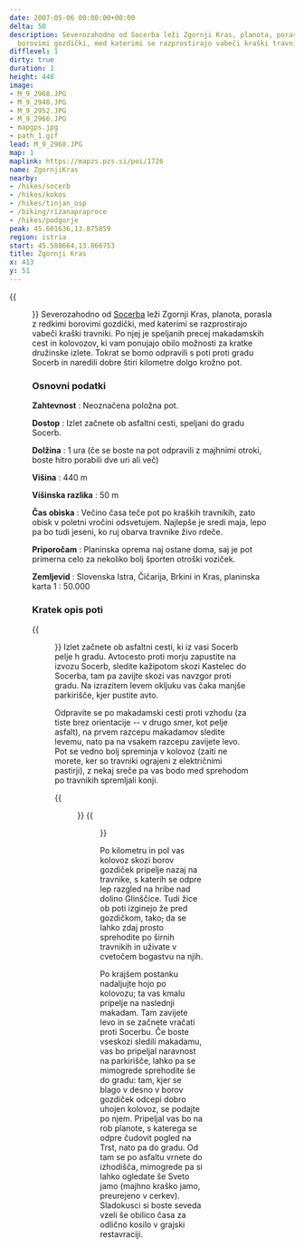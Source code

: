 ```yaml
---
date: 2007-05-06 00:00:00+00:00
delta: 50
description: Severozahodno od Socerba leži Zgornji Kras, planota, porasla z redkimi
  borovimi gozdički, med katerimi se razprostirajo vabeči kraški travniki.
difflevel: 1
dirty: true
duration: 1
height: 440
image:
- M_9_2968.JPG
- M_9_2948.JPG
- M_9_2952.JPG
- M_9_2966.JPG
- mapgps.jpg
- path_1.gif
lead: M_9_2968.JPG
map: 1
maplink: https://mapzs.pzs.si/poi/1726
name: ZgornjiKras
nearby:
- /hikes/socerb
- /hikes/kokos
- /hikes/tinjan_osp
- /biking/rizanapraproce
- /hikes/podgorje
peak: 45.601636,13.875859
region: istria
start: 45.588664,13.866753
title: Zgornji Kras
x: 413
y: 51
---
```

{{<figure src="M_9_2968.JPG">}} Severozahodno od [Socerba](../socerb) leži Zgornji Kras, planota, porasla z redkimi borovimi gozdički, med katerimi se razprostirajo vabeči kraški travniki. Po njej je speljanih precej makadamskih cest in kolovozov, ki vam ponujajo obilo možnosti za kratke družinske izlete. Tokrat se bomo odpravili s poti proti gradu Socerb in naredili dobre štiri kilometre dolgo krožno pot.

### Osnovni podatki

**Zahtevnost**
:   Neoznačena položna pot.

**Dostop**
:   Izlet začnete ob asfaltni cesti, speljani do gradu Socerb.

**Dolžina**
:   1 ura (če se boste na pot odpravili z majhnimi otroki, boste hitro porabili dve uri ali več)

**Višina**
:   440 m

**Višinska razlika**
:   50 m

**Čas obiska**
:   Večino časa teče pot po kraških travnikih, zato obisk v poletni vročini odsvetujem. Najlepše je sredi maja, lepo pa bo tudi jeseni, ko ruj obarva travnike živo rdeče.

**Priporočam**
:   Planinska oprema naj ostane doma, saj je pot primerna celo za nekoliko bolj športen otroški voziček.

**Zemljevid**
:   Slovenska Istra, Čičarija, Brkini in Kras, planinska karta 1 : 50.000

### Kratek opis poti

{{<figure src="M_9_2948.JPG">}} Izlet začnete ob asfaltni cesti, ki iz vasi Socerb pelje h gradu. Avtocesto proti morju zapustite na izvozu Socerb, sledite kažipotom skozi Kastelec do Socerba, tam pa zavijte skozi vas navzgor proti gradu. Na izrazitem levem okljuku vas čaka manjše parkirišče, kjer pustite avto.

Odpravite se po makadamski cesti proti vzhodu (za tiste brez orientacije -- v drugo smer, kot pelje asfalt), na prvem razcepu makadamov sledite levemu, nato pa na vsakem razcepu zavijete levo. Pot se vedno bolj spreminja v kolovoz (zaiti ne morete, ker so travniki ograjeni z električnimi pastirji), z nekaj sreče pa vas bodo med sprehodom po travnikih spremljali konji.

{{<figure src="M_9_2952.JPG" caption="">}} {{<figure src="M_9_2966.JPG">}}

Po kilometru in pol vas kolovoz skozi borov gozdiček pripelje nazaj na travnike, s katerih se odpre lep razgled na hribe nad dolino Glinščice. Tudi žice ob poti izginejo že pred gozdičkom, tako~~,~~ da se lahko zdaj prosto sprehodite po širnih travnikih in uživate v cvetočem bogastvu na njih.

Po krajšem postanku nadaljujte hojo po kolovozu; ta vas kmalu pripelje na naslednji makadam. Tam zavijete levo in se začnete vračati proti Socerbu. Če boste vseskozi sledili makadamu, vas bo pripeljal naravnost na parkirišče, lahko pa se mimogrede sprehodite še do gradu: tam, kjer se blago v desno v borov gozdiček odcepi dobro uhojen kolovoz, se podajte po njem. Pripeljal vas bo na rob planote, s katerega se odpre čudovit pogled na Trst, nato pa do gradu. Od tam se po asfaltu vrnete do izhodišča, mimogrede pa si lahko ogledate še Sveto jamo (majhno kraško jamo, preurejeno v cerkev). Sladokusci si boste seveda vzeli še obilico časa za odlično kosilo v grajski restavraciji.

 
